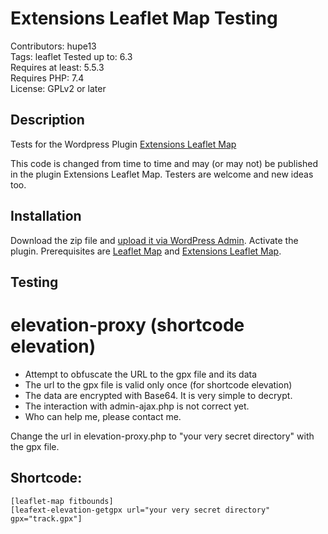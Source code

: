 # Extensions Leaflet Map Testing

Contributors: hupe13    
Tags: leaflet
Tested up to: 6.3  
Requires at least: 5.5.3     
Requires PHP: 7.4     
License: GPLv2 or later  

## Description

Tests for the Wordpress Plugin <a href="https://wordpress.org/plugins/extensions-leaflet-map/">Extensions Leaflet Map</a>

This code is changed from time to time and may (or may not) be published in the plugin Extensions Leaflet Map. Testers are welcome and new ideas too.

<h2>Installation</h2>

Download the zip file and <a href="https://wordpress.org/support/article/managing-plugins/#manual-upload-via-wordpress-admin">upload it via WordPress Admin</a>.
Activate the plugin. Prerequisites are <a href="https://wordpress.org/plugins/leaflet-map/">Leaflet Map</a> and <a href="https://wordpress.org/plugins/extensions-leaflet-map/">Extensions Leaflet Map</a>.

<h2>Testing</h2>

# elevation-proxy (shortcode elevation)

- Attempt to obfuscate the URL to the gpx file and its data
- The url to the gpx file is valid only once (for shortcode elevation)
- The data are encrypted with Base64. It is very simple to decrypt.
- The interaction with admin-ajax.php is not correct yet.
- Who can help me, please contact me.

Change the url in elevation-proxy.php to "your very secret directory" with the gpx file.

## Shortcode:

```
[leaflet-map fitbounds]
[leafext-elevation-getgpx url="your very secret directory" gpx="track.gpx"]
```
